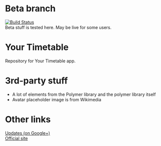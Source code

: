 # Beta branch
[![Build Status](https://travis-ci.org/Witus13/your-timetable.svg?branch=beta)](https://travis-ci.org/Witus13/your-timetable)  
Beta stuff is tested here. May be live for some users.
# Your Timetable
Repository for Your Timetable app.  
# 3rd-party stuff
- A lot of elements from the Polymer library and the polymer library itself
- Avatar placeholder image is from Wikimedia
# Other links
[Updates (on Google+)](https://plus.google.com/collection/E--NsB)  
[Official site](https://your-timetable.firebaseapp.com/)
